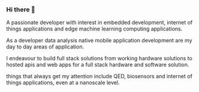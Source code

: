 ### Hi there 👋

A passionate developer with interest in embedded development, internet of things applications and edge machine learning computing applications.

As a developer data analysis native mobile application development are my day to day areas of application.

I endeavour to build full stack solutions from working hardware solutions to hosted apis and web apps for a full stack hardware and software solution.

things that always get my attention include QED, biosensors and internet of things applications, even at a nanoscale level.
<!--
**clarenznet/clarenznet** is a ✨ _special_ ✨ repository because its `README.md` (this file) appears on your GitHub profile.

Here are some ideas to get you started:

- 🔭 I’m currently working on: android apps, embbedded projects, sensor technology.
- 🌱 I’m currently learning: machine learning, embedded programming
- 👯 I’m looking to collaborate on: machine learning, embedded systems, sensors, biosensors and bioactuators
- 🤔 I’m looking for help with: future civilization
- 💬 Ask me about: ancient civilization
- 📫 How to reach me: clarenznet@gmail.com
- 😄 Pronouns: tinyML, resistor,flipflop, capacitor,inductor, mosfet, chip, array
- ⚡ Fun fact: LIGHT CAN BE SLOWED DOWN-->
